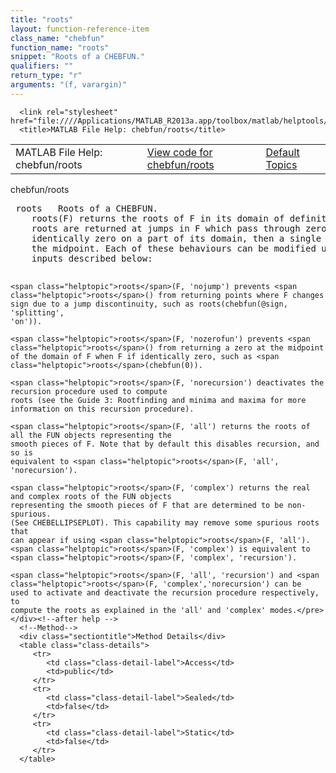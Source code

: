 ```yaml
---
title: "roots"
layout: function-reference-item
class_name: "chebfun"
function_name: "roots"
snippet: "Roots of a CHEBFUN."
qualifiers: ""
return_type: "r"
arguments: "(f, varargin)"
---
```


<html>
   <head>
      <meta http-equiv="Content-Type" content="text/html; charset=utf-8">
   
      <link rel="stylesheet" href="file:////Applications/MATLAB_R2013a.app/toolbox/matlab/helptools/private/helpwin.css">
      <title>MATLAB File Help: chebfun/roots</title>
   </head>
   <body>
      <!--Single-page help-->
      <table border="0" cellspacing="0" width="100%">
         <tr class="subheader">
            <td class="headertitle">MATLAB File Help: chebfun/roots</td>
            <td class="subheader-left"><a href="matlab:edit chebfun/roots">View code for chebfun/roots</a></td>
            <td class="subheader-right"><a href="matlab:helpwin">Default Topics</a></td>
         </tr>
      </table>
      <div class="title">chebfun/roots</div>
      <div class="helptext"><pre><!--helptext --> <span class="helptopic">roots</span>   Roots of a CHEBFUN.
    <span class="helptopic">roots</span>(F) returns the roots of F in its domain of definition. By default,
    roots are returned at jumps in F which pass through zero, and if F is
    identically zero on a part of its domain, then a single root is returned at
    the midpoint. Each of these behaviours can be modified using the optional
    inputs described below:
 
    <span class="helptopic">roots</span>(F, 'nojump') prevents <span class="helptopic">roots</span>() from returning points where F changes
    sign due to a jump discontinuity, such as roots(chebfun(@sign, 'splitting',
    'on')).
 
    <span class="helptopic">roots</span>(F, 'nozerofun') prevents <span class="helptopic">roots</span>() from returning a zero at the midpoint
    of the domain of F when F if identically zero, such as <span class="helptopic">roots</span>(chebfun(0)).
  
    <span class="helptopic">roots</span>(F, 'norecursion') deactivates the recursion procedure used to compute
    roots (see the Guide 3: Rootfinding and minima and maxima for more
    information on this recursion procedure).
 
    <span class="helptopic">roots</span>(F, 'all') returns the roots of all the FUN objects representing the
    smooth pieces of F. Note that by default this disables recursion, and so is
    equivalent to <span class="helptopic">roots</span>(F, 'all', 'norecursion').
 
    <span class="helptopic">roots</span>(F, 'complex') returns the real and complex roots of the FUN objects
    representing the smooth pieces of F that are determined to be non-spurious.
    (See CHEBELLIPSEPLOT). This capability may remove some spurious roots that
    can appear if using <span class="helptopic">roots</span>(F, 'all'). <span class="helptopic">roots</span>(F, 'complex') is equivalent to
    <span class="helptopic">roots</span>(F, 'complex', 'recursion').
 
    <span class="helptopic">roots</span>(F, 'all', 'recursion') and <span class="helptopic">roots</span>(F, 'complex','norecursion') can be
    used to activate and deactivate the recursion procedure respectively, to
    compute the roots as explained in the 'all' and 'complex' modes.</pre></div><!--after help -->
      <!--Method-->
      <div class="sectiontitle">Method Details</div>
      <table class="class-details">
         <tr>
            <td class="class-detail-label">Access</td>
            <td>public</td>
         </tr>
         <tr>
            <td class="class-detail-label">Sealed</td>
            <td>false</td>
         </tr>
         <tr>
            <td class="class-detail-label">Static</td>
            <td>false</td>
         </tr>
      </table>
   </body>
</html>
